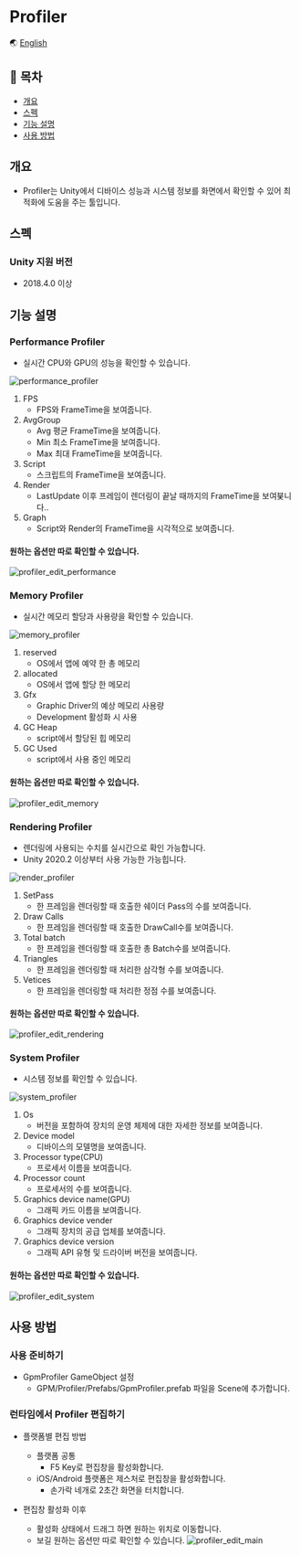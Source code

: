 # Profiler

🌏 [English](README.en.md)

## 🚩 목차

* [개요](#개요)
* [스펙](#스펙)
* [기능 설명](#기능-설명)
* [사용 방법](#사용-방법)

## 개요

* Profiler는 Unity에서 디바이스 성능과 시스템 정보를 화면에서 확인할 수 있어 최적화에 도움을 주는 툴입니다.

## 스펙

### Unity 지원 버전

* 2018.4.0 이상

## 기능 설명

### Performance Profiler
* 실시간 CPU와 GPU의 성능을 확인할 수 있습니다.

![performance_profiler](https://github.com/nhn/gpm.unity/blob/service/profiler/docs/Profiler/images/performance_profiler.gif?raw=true)
1. FPS
    * FPS와 FrameTime을 보여줍니다.
2. AvgGroup
    * Avg 평균 FrameTime을 보여줍니다.
    * Min 최소 FrameTime을 보여줍니다.
    * Max 최대 FrameTime을 보여줍니다.
3. Script
    * 스크립트의 FrameTime을 보여줍니다.
4. Render
    * LastUpdate 이후 프레임이 렌더링이 끝날 때까지의 FrameTime을 보여붖니다..
5. Graph
    * Script와 Render의 FrameTime을 시각적으로 보여줍니다.

#### 원하는 옵션만 따로 확인할 수 있습니다.
![profiler_edit_performance](https://github.com/nhn/gpm.unity/blob/service/profiler/docs/Profiler/images/profiler_edit_performance.gif?raw=true)
    

### Memory Profiler
* 실시간 메모리 할당과 사용량을 확인할 수 있습니다.

![memory_profiler](https://github.com/nhn/gpm.unity/blob/service/profiler/docs/Profiler/images/memory_profiler.gif?raw=true)
1. reserved
    * OS에서 앱에 예약 한 총 메모리
2. allocated
    * OS에서 앱에 할당 한 메모리
3. Gfx
    * Graphic Driver의 예상 메모리 사용량
    * Development 활성화 시 사용
4. GC Heap
    * script에서 할당된 힙 메모리
5. GC Used
    * script에서 사용 중인 메모리

#### 원하는 옵션만 따로 확인할 수 있습니다.
![profiler_edit_memory](https://github.com/nhn/gpm.unity/blob/service/profiler/docs/Profiler/images/profiler_edit_memory.gif?raw=true)


### Rendering Profiler
* 렌더링에 사용되는 수치를 실시간으로 확인 가능합니다.
* Unity 2020.2 이상부터 사용 가능한 가능힙니다.

![render_profiler](https://github.com/nhn/gpm.unity/blob/service/profiler/docs/Profiler/images/render_profiler.png?raw=true)

1. SetPass
    * 한 프레임을 렌더링할 때 호출한 쉐이더 Pass의 수를 보여줍니다.
2. Draw Calls
    * 한 프레임을 렌더링할 때 호출한 DrawCall수를 보여줍니다.
3. Total batch
    * 한 프레임을 렌더링할 때 호출한 총 Batch수를 보여줍니다.
4. Triangles
    * 한 프레임을 렌더링할 때 처리한 삼각형 수를 보여줍니다.
5. Vetices
    * 한 프레임을 렌더링할 때 처리한 정점 수를 보여줍니다.

#### 원하는 옵션만 따로 확인할 수 있습니다.
![profiler_edit_rendering](https://github.com/nhn/gpm.unity/blob/service/profiler/docs/Profiler/images/profiler_edit_rendering.gif?raw=true)

### System Profiler
* 시스템 정보를 확인할 수 있습니다.

![system_profiler](https://github.com/nhn/gpm.unity/blob/service/profiler/docs/Profiler/images/system_profiler.png?raw=true)

1. Os
    * 버전을 포함하여 장치의 운영 체제에 대한 자세한 정보를 보여줍니다.
2. Device model
    * 디바이스의 모델명을 보여줍니다.
3. Processor type(CPU)
    * 프로세서 이름을 보여줍니다.
4. Processor count
    * 프로세서의 수를 보여줍니다.
5. Graphics device name(GPU)
    * 그래픽 카드 이름을 보여줍니다.
6. Graphics device vender
    * 그래픽 장치의 공급 업체를 보여줍니다.
7. Graphics device version
    * 그래픽 API 유형 및 드라이버 버전을 보여줍니다.

#### 원하는 옵션만 따로 확인할 수 있습니다.
![profiler_edit_system](https://github.com/nhn/gpm.unity/blob/service/profiler/docs/Profiler/images/profiler_edit_system.gif?raw=true)
    

## 사용 방법

### 사용 준비하기

* GpmProfiler GameObject 설정    
    * GPM/Profiler/Prefabs/GpmProfiler.prefab 파일을 Scene에 추가합니다.

### 런타임에서  Profiler 편집하기

* 플랫폼별 편집 방법
    * 플랫폼 공통
        * F5 Key로 편집창을 활성화합니다.
    * iOS/Android 플랫폼은 제스처로 편집창을 활성화합니다.
        * 손가락 네개로 2초간 화면을 터치합니다.

* 편집창 활성화 이후
    * 활성화 상태에서 드래그 하면 원하는 위치로 이동합니다.
    * 보길 원하는 옵션만 따로 확인할 수 있습니다.
    ![profiler_edit_main](https://github.com/nhn/gpm.unity/blob/service/profiler/docs/Profiler/images/profiler_edit_main.gif?raw=true)